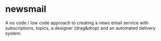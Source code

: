 # newsmail

A no code / low code approach to creating a news email service with subscriptions, topics, a designer (drag&drop) and an automated delivery system.
